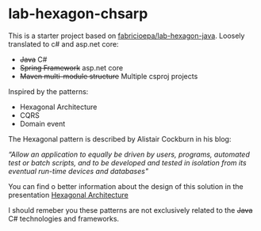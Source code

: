 # lab-hexagon-chsarp

This is a starter project based on [fabricioepa/lab-hexagon-java](https://github.com/fabricioepa/lab-hexagon-java). Loosely translated to c# and asp.net core:

* ~~Java~~ C# 
* ~~Spring Framework~~ asp.net core
* ~~Maven multi-module structure~~ Multiple csproj projects

Inspired by the patterns:

* Hexagonal Architecture
* CQRS
* Domain event

The Hexagonal pattern is described by Alistair Cockburn in his blog:

*“Allow an application to equally be driven by users, programs, automated test or batch scripts, and to be developed and tested in isolation from its eventual run-time devices and databases"* 

You can find o better information about the design of this solution in the presentation [Hexagonal Architecture ](http://fabricioepa.wordpress.com/2015/02/04/hexagonal-architecture)

I should remeber you these patterns are not exclusively related to the ~~Java~~ C# technologies and frameworks.
